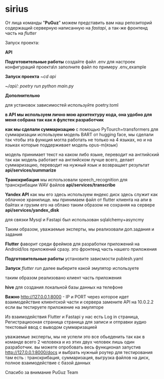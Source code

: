 # sirius

От лица команды "**PuGuz**" можем представить вам наш репозиторий содержащий серверную написанную на *fastapi*, а так-же фронтенд часть на *flutter*

Запуск проекта: 

**API**

**Подготовительные работы**
создайте файл .env для настроек конфигураций проекта\n
заполните файл по примеру .env_example

**Запуск проекта**
*~cd api*

*~/api/: poetry run python main.py*

**Дополнительно**

для установок зависимостей используйте poetry.toml

**в API мы используем лично мою архитектуру кода, она удобно для меня собрана так как я фулстек разработчик**

**как мы сделали суммаризацию**
с помощью PyTourch+transformers
для суммаризации используем модель BART от hugging face, мы сделали так чтобы эта функция могла работать не только на 4 языках, но и на языках которые поддерживает модель opus-m(язык)

модель принимает текст на каком либо языке, переводит на английский так как модель работает на английском лучше всего, делает суммаризацию, переводит на нужный язык и возвращает результат **api/services/summarize**

**Транскрибация**
мы использовали speech_recognition для транскрибации WAV файлов **api/services/transcribe**

**Yandex API**
как мы его здесь используем
яндекс диск здесь служит как облачное хранилище. мы принимаем файл от flutter клиента на апи в байтах и грузим его на облако таким образом не сохраняя на сервере   **api/services/yandex_disk**

для связки Mysql и Fastapi был использован sqlalchemy+asyncmy

Таким образом, уважаемые эксперты, мы реализовали доп.задания и задания


**Flutter**
фаворит среди фреймов для разработки приложений на Android/Ios приложений сразу. 
это фронтенд часть нашего приложения

**Подготовительные работы**
установите зависмости publesh.yaml

**Запуск**
*flutter run*
далее выберите какой эмулятор используете

таким образом реализовано клиент часть приложения

**hive** для создания локальной базы данных на телефоне

**Важно**
http://127.0.0.1:8000 - IP и PORT через которое идет взаимодействие клиентской части и сервера
замените API на 10.0.2.2 если вы тестируете приложение на эмуляторе

Из взаимодействия Flutter и Fastapi у нас есть Log in страница, Регистрациооная страница
страница для записи и отправки аудио
текстовый ввод с выводом суммаризацией

уважаемые эксперты, мы не успели это все обьеденить так как в команде всего 2 человека и из этих двух человек лишь один разработчик. вы можете опробовать весь функционал запустив http://127.0.0.1:8000/docs и выбрать нужный роутер для тестирования
там есть : транскрибация, суммаризация, выгрузка файлов на диск, полное взаимодействие с базой данных

Спасибо за внимание
PuGuz Team